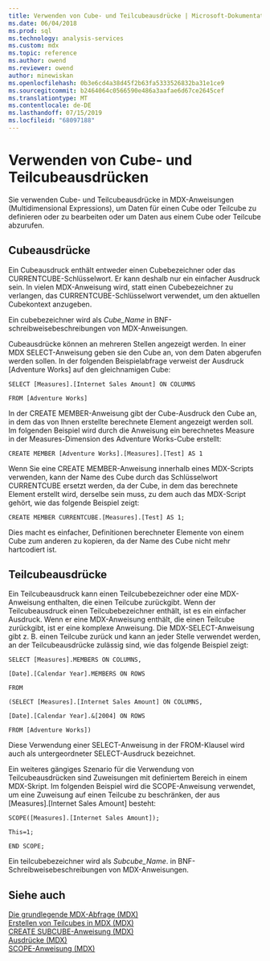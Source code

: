 ```yaml
---
title: Verwenden von Cube- und Teilcubeausdrücke | Microsoft-Dokumentation
ms.date: 06/04/2018
ms.prod: sql
ms.technology: analysis-services
ms.custom: mdx
ms.topic: reference
ms.author: owend
ms.reviewer: owend
author: minewiskan
ms.openlocfilehash: 0b3e6cd4a38d45f2b63fa5333526832ba31e1ce9
ms.sourcegitcommit: b2464064c0566590e486a3aafae6d67ce2645cef
ms.translationtype: MT
ms.contentlocale: de-DE
ms.lasthandoff: 07/15/2019
ms.locfileid: "68097188"
---
```

# <a name="using-cube-and-subcube-expressions"></a>Verwenden von Cube- und Teilcubeausdrücken


  Sie verwenden Cube- und Teilcubeausdrücke in MDX-Anweisungen (Multidimensional Expressions), um Daten für einen Cube oder Teilcube zu definieren oder zu bearbeiten oder um Daten aus einem Cube oder Teilcube abzurufen.  
  
## <a name="cube-expressions"></a>Cubeausdrücke  
 Ein Cubeausdruck enthält entweder einen Cubebezeichner oder das CURRENTCUBE-Schlüsselwort. Er kann deshalb nur ein einfacher Ausdruck sein. In vielen MDX-Anweisung wird, statt einen Cubebezeichner zu verlangen, das CURRENTCUBE-Schlüsselwort verwendet, um den aktuellen Cubekontext anzugeben.  
  
 Ein cubebezeichner wird als *Cube_Name* in BNF-schreibweisebeschreibungen von MDX-Anweisungen.  
  
 Cubeausdrücke können an mehreren Stellen angezeigt werden. In einer MDX SELECT-Anweisung geben sie den Cube an, von dem Daten abgerufen werden sollen. In der folgenden Beispielabfrage verweist der Ausdruck [Adventure Works] auf den gleichnamigen Cube:  
  
 `SELECT [Measures].[Internet Sales Amount] ON COLUMNS`  
  
 `FROM [Adventure Works]`  
  
 In der CREATE MEMBER-Anweisung gibt der Cube-Ausdruck den Cube an, in dem das von Ihnen erstellte berechnete Element angezeigt werden soll. Im folgenden Beispiel wird durch die Anweisung ein berechnetes Measure in der Measures-Dimension des Adventure Works-Cube erstellt:  
  
 `CREATE MEMBER [Adventure Works].[Measures].[Test] AS 1`  
  
 Wenn Sie eine CREATE MEMBER-Anweisung innerhalb eines MDX-Scripts verwenden, kann der Name des Cube durch das Schlüsselwort CURRENTCUBE ersetzt werden, da der Cube, in dem das berechnete Element erstellt wird, derselbe sein muss, zu dem auch das MDX-Script gehört, wie das folgende Beispiel zeigt:  
  
 `CREATE MEMBER CURRENTCUBE.[Measures].[Test] AS 1;`  
  
 Dies macht es einfacher, Definitionen berechneter Elemente von einem Cube zum anderen zu kopieren, da der Name des Cube nicht mehr hartcodiert ist.  
  
## <a name="subcube-expressions"></a>Teilcubeausdrücke  
 Ein Teilcubeausdruck kann einen Teilcubebezeichner oder eine MDX-Anweisung enthalten, die einen Teilcube zurückgibt. Wenn der Teilcubeausdruck einen Teilcubebezeichner enthält, ist es ein einfacher Ausdruck. Wenn er eine MDX-Anweisung enthält, die einen Teilcube zurückgibt, ist er eine komplexe Anweisung. Die MDX-SELECT-Anweisung gibt z. B. einen Teilcube zurück und kann an jeder Stelle verwendet werden, an der Teilcubeausdrücke zulässig sind, wie das folgende Beispiel zeigt:  
  
 `SELECT [Measures].MEMBERS ON COLUMNS,`  
  
 `[Date].[Calendar Year].MEMBERS ON ROWS`  
  
 `FROM`  
  
 `(SELECT [Measures].[Internet Sales Amount] ON COLUMNS,`  
  
 `[Date].[Calendar Year].&[2004] ON ROWS`  
  
 `FROM [Adventure Works])`  
  
 Diese Verwendung einer SELECT-Anweisung in der FROM-Klausel wird auch als untergeordneter SELECT-Ausdruck bezeichnet.  
  
 Ein weiteres gängiges Szenario für die Verwendung von Teilcubeausdrücken sind Zuweisungen mit definiertem Bereich in einem MDX-Skript. Im folgenden Beispiel wird die SCOPE-Anweisung verwendet, um eine Zuweisung auf einen Teilcube zu beschränken, der aus [Measures].[Internet Sales Amount] besteht:  
  
 `SCOPE([Measures].[Internet Sales Amount]);`  
  
 `This=1;`  
  
 `END SCOPE;`  
  
 Ein teilcubebezeichner wird als *Subcube_Name*. in BNF-Schreibweisebeschreibungen von MDX-Anweisungen.  
  
## <a name="see-also"></a>Siehe auch  
 [Die grundlegende MDX-Abfrage &#40;MDX&#41;](../analysis-services/multidimensional-models/mdx/mdx-query-the-basic-query.md)   
 [Erstellen von Teilcubes in MDX &#40;MDX&#41;](../analysis-services/multidimensional-models/mdx/building-subcubes-in-mdx-mdx.md)   
 [CREATE SUBCUBE-Anweisung &#40;MDX&#41;](../mdx/mdx-data-definition-create-subcube.md)   
 [Ausdrücke &#40;MDX&#41;](../mdx/expressions-mdx.md)   
 [SCOPE-Anweisung &#40;MDX&#41;](../mdx/mdx-scripting-scope.md)  
  
  
